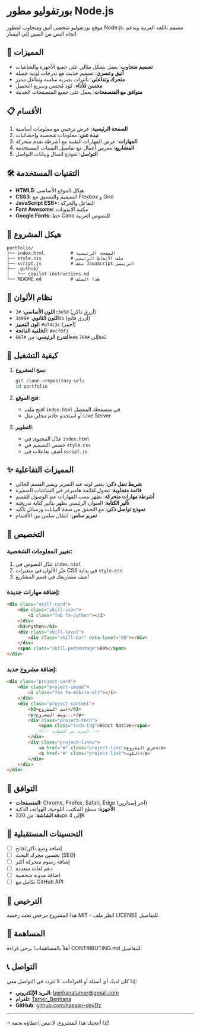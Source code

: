 # بورتفوليو مطور Node.js

موقع بورتفوليو شخصي أنيق ومتجاوب لمطور Node.js، مصمم باللغة العربية ويدعم اتجاه النص من اليمين إلى اليسار.

## 🚀 المميزات

- **تصميم متجاوب**: يعمل بشكل مثالي على جميع الأجهزة والشاشات
- **أنيق وعصري**: تصميم حديث مع تدرجات لونية جميلة
- **متحرك وتفاعلي**: تأثيرات بصرية سلسة وتفاعل مميز
- **محسن للأداء**: كود مُحسن وسريع التحميل
- **متوافق مع المتصفحات**: يعمل على جميع المتصفحات الحديثة

## 📋 الأقسام

1. **الصفحة الرئيسية**: عرض ترحيبي مع معلومات أساسية
2. **نبذة عني**: معلومات شخصية وإحصائيات
3. **المهارات**: عرض المهارات التقنية مع أشرطة تقدم متحركة
4. **المشاريع**: معرض أعمال مع تفاصيل التقنيات المستخدمة
5. **التواصل**: نموذج اتصال وبيانات التواصل

## 🛠️ التقنيات المستخدمة

- **HTML5**: هيكل الموقع الأساسي
- **CSS3**: التصميم والتنسيق مع Flexbox و Grid
- **JavaScript ES6+**: التفاعل والحركة
- **Font Awesome**: مكتبة الأيقونات
- **Google Fonts**: خط Cairo للنصوص العربية

## 📁 هيكل المشروع

```
portfolio/
├── index.html          # الصفحة الرئيسية
├── style.css           # ملف الأنماط الرئيسي
├── script.js           # ملف JavaScript الرئيسي
├── .github/
│   └── copilot-instructions.md
└── README.md           # هذا الملف
```

## 🎨 نظام الألوان

- **اللون الأساسي**: `#2c3e50` (أزرق داكن)
- **اللون الثانوي**: `#3498db` (أزرق فاتح)
- **لون التمييز**: `#e74c3c` (أحمر)
- **الخلفية الفاتحة**: `#ecf0f1`
- **التدرج الرئيسي**: من `#667eea` إلى `#764ba2`

## 🚀 كيفية التشغيل

1. **نسخ المشروع**:
   ```bash
   git clone <repository-url>
   cd portfolio
   ```

2. **فتح الموقع**:
   - افتح ملف `index.html` في متصفحك المفضل
   - أو استخدم خادم محلي مثل Live Server

3. **التطوير**:
   - عدّل المحتوى في `index.html`
   - خصص التصميم في `style.css`
   - أضف تفاعلات في `script.js`

## ✨ المميزات التفاعلية

- **شريط تنقل ذكي**: يتغير لونه عند التمرير ويميز القسم الحالي
- **قائمة متجاوبة**: تتحول لقائمة هامبرغر في الشاشات الصغيرة
- **أشرطة مهارات متحركة**: تظهر نسب المهارات عند الوصول للقسم
- **تأثير الكتابة**: العنوان الرئيسي يظهر بتأثير كتابة تدريجية
- **نموذج تواصل ذكي**: مع التحقق من صحة البيانات ورسائل تأكيد
- **تمرير سلس**: انتقال سلس بين الأقسام

## 🎯 التخصيص

### تغيير المعلومات الشخصية:
1. عدّل النصوص في `index.html`
2. غيّر الألوان في متغيرات CSS في بداية `style.css`
3. أضف مشاريعك في قسم المشاريع

### إضافة مهارات جديدة:
```html
<div class="skill-card">
    <div class="skill-icon">
        <i class="fab fa-python"></i>
    </div>
    <h3>Python</h3>
    <div class="skill-level">
        <div class="skill-bar" data-level="80"></div>
    </div>
    <span class="skill-percentage">80%</span>
</div>
```

### إضافة مشروع جديد:
```html
<div class="project-card">
    <div class="project-image">
        <i class="fas fa-mobile-alt"></i>
    </div>
    <div class="project-content">
        <h3>اسم المشروع</h3>
        <p>وصف المشروع...</p>
        <div class="project-tech">
            <span class="tech-tag">React Native</span>
            <!-- المزيد من التقنيات -->
        </div>
        <div class="project-links">
            <a href="#" class="project-link">عرض المشروع</a>
            <a href="#" class="project-link">الكود</a>
        </div>
    </div>
</div>
```

## 📱 التوافق

- **المتصفحات**: Chrome, Firefox, Safari, Edge (آخر إصدارين)
- **الأجهزة**: سطح المكتب، اللوحية، الهواتف الذكية
- **دقة الشاشة**: من 320px إلى 4K

## 🔧 التحسينات المستقبلية

- [ ] إضافة وضع داكن/فاتح
- [ ] تحسين محرك البحث (SEO)
- [ ] إضافة رسوم متحركة أكثر
- [ ] دعم لغات متعددة
- [ ] إضافة مدونة شخصية
- [ ] تكامل مع GitHub API

## 📄 الترخيص

هذا المشروع مرخص تحت رخصة MIT - انظر ملف LICENSE للتفاصيل.

## 🤝 المساهمة

أهلاً بالمساهمات! يرجى قراءة CONTRIBUTING.md للتفاصيل.

## 📞 التواصل

إذا كان لديك أي أسئلة أو اقتراحات، لا تتردد في التواصل معي:

- **البريد الإلكتروني**: [benhanatamer@gmail.com](mailto:benhanatamer@gmail.com)
- **تلغرام**: [Tamer_Benhana](https://t.me/Tamer_Benhana)
- **GitHub**: [github.com/hassan-devDz](https://github.com/hassan-devDz)

---

⭐ إذا أعجبك هذا المشروع، لا تنس إعطاؤه نجمة!
